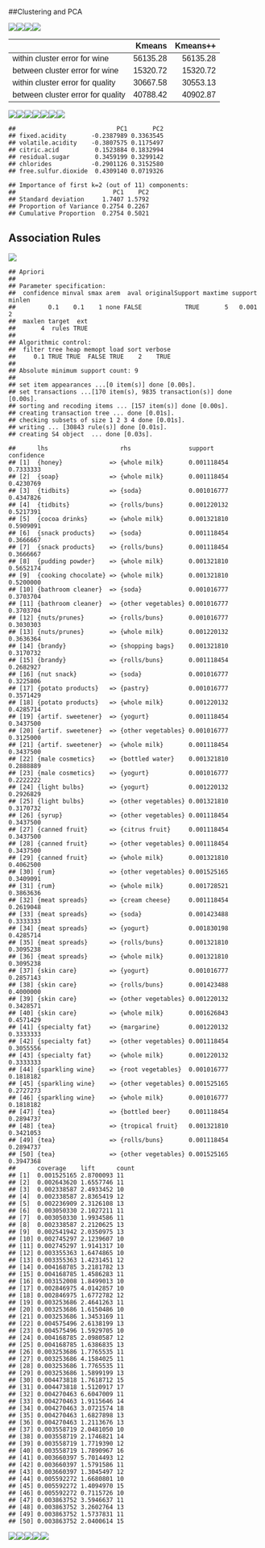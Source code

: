 ##Clustering and PCA

![](Exercise-4_files/figure-markdown_github/unnamed-chunk-1-1.png)![](Exercise-4_files/figure-markdown_github/unnamed-chunk-1-2.png)![](Exercise-4_files/figure-markdown_github/unnamed-chunk-1-3.png)![](Exercise-4_files/figure-markdown_github/unnamed-chunk-1-4.png)
<table class=" lightable-material-dark" style="font-family: &quot;Source Sans Pro&quot;, helvetica, sans-serif; margin-left: auto; margin-right: auto;">
<thead>
<tr>
<th style="text-align:left;">
</th>
<th style="text-align:right;">
Kmeans
</th>
<th style="text-align:right;">
Kmeans++
</th>
</tr>
</thead>
<tbody>
<tr>
<td style="text-align:left;">
within cluster error for wine
</td>
<td style="text-align:right;">
56135.28
</td>
<td style="text-align:right;">
56135.28
</td>
</tr>
<tr>
<td style="text-align:left;">
between cluster error for wine
</td>
<td style="text-align:right;">
15320.72
</td>
<td style="text-align:right;">
15320.72
</td>
</tr>
<tr>
<td style="text-align:left;">
within cluster error for quality
</td>
<td style="text-align:right;">
30667.58
</td>
<td style="text-align:right;">
30553.13
</td>
</tr>
<tr>
<td style="text-align:left;">
between cluster error for quality
</td>
<td style="text-align:right;">
40788.42
</td>
<td style="text-align:right;">
40902.87
</td>
</tr>
</tbody>
</table>

![](Exercise-4_files/figure-markdown_github/unnamed-chunk-1-5.png)![](Exercise-4_files/figure-markdown_github/unnamed-chunk-1-6.png)![](Exercise-4_files/figure-markdown_github/unnamed-chunk-1-7.png)![](Exercise-4_files/figure-markdown_github/unnamed-chunk-1-8.png)![](Exercise-4_files/figure-markdown_github/unnamed-chunk-1-9.png)![](Exercise-4_files/figure-markdown_github/unnamed-chunk-1-10.png)![](Exercise-4_files/figure-markdown_github/unnamed-chunk-1-11.png)

    ##                            PC1       PC2
    ## fixed.acidity       -0.2387989 0.3363545
    ## volatile.acidity    -0.3807575 0.1175497
    ## citric.acid          0.1523884 0.1832994
    ## residual.sugar       0.3459199 0.3299142
    ## chlorides           -0.2901126 0.3152580
    ## free.sulfur.dioxide  0.4309140 0.0719326

    ## Importance of first k=2 (out of 11) components:
    ##                           PC1    PC2
    ## Standard deviation     1.7407 1.5792
    ## Proportion of Variance 0.2754 0.2267
    ## Cumulative Proportion  0.2754 0.5021

## Association Rules

![](Exercise-4_files/figure-markdown_github/unnamed-chunk-2-1.png)

    ## Apriori
    ## 
    ## Parameter specification:
    ##  confidence minval smax arem  aval originalSupport maxtime support minlen
    ##         0.1    0.1    1 none FALSE            TRUE       5   0.001      2
    ##  maxlen target  ext
    ##       4  rules TRUE
    ## 
    ## Algorithmic control:
    ##  filter tree heap memopt load sort verbose
    ##     0.1 TRUE TRUE  FALSE TRUE    2    TRUE
    ## 
    ## Absolute minimum support count: 9 
    ## 
    ## set item appearances ...[0 item(s)] done [0.00s].
    ## set transactions ...[170 item(s), 9835 transaction(s)] done [0.00s].
    ## sorting and recoding items ... [157 item(s)] done [0.00s].
    ## creating transaction tree ... done [0.01s].
    ## checking subsets of size 1 2 3 4 done [0.01s].
    ## writing ... [30843 rule(s)] done [0.01s].
    ## creating S4 object  ... done [0.03s].

    ##      lhs                    rhs                support     confidence
    ## [1]  {honey}             => {whole milk}       0.001118454 0.7333333 
    ## [2]  {soap}              => {whole milk}       0.001118454 0.4230769 
    ## [3]  {tidbits}           => {soda}             0.001016777 0.4347826 
    ## [4]  {tidbits}           => {rolls/buns}       0.001220132 0.5217391 
    ## [5]  {cocoa drinks}      => {whole milk}       0.001321810 0.5909091 
    ## [6]  {snack products}    => {soda}             0.001118454 0.3666667 
    ## [7]  {snack products}    => {rolls/buns}       0.001118454 0.3666667 
    ## [8]  {pudding powder}    => {whole milk}       0.001321810 0.5652174 
    ## [9]  {cooking chocolate} => {whole milk}       0.001321810 0.5200000 
    ## [10] {bathroom cleaner}  => {soda}             0.001016777 0.3703704 
    ## [11] {bathroom cleaner}  => {other vegetables} 0.001016777 0.3703704 
    ## [12] {nuts/prunes}       => {rolls/buns}       0.001016777 0.3030303 
    ## [13] {nuts/prunes}       => {whole milk}       0.001220132 0.3636364 
    ## [14] {brandy}            => {shopping bags}    0.001321810 0.3170732 
    ## [15] {brandy}            => {rolls/buns}       0.001118454 0.2682927 
    ## [16] {nut snack}         => {soda}             0.001016777 0.3225806 
    ## [17] {potato products}   => {pastry}           0.001016777 0.3571429 
    ## [18] {potato products}   => {whole milk}       0.001220132 0.4285714 
    ## [19] {artif. sweetener}  => {yogurt}           0.001118454 0.3437500 
    ## [20] {artif. sweetener}  => {other vegetables} 0.001016777 0.3125000 
    ## [21] {artif. sweetener}  => {whole milk}       0.001118454 0.3437500 
    ## [22] {male cosmetics}    => {bottled water}    0.001321810 0.2888889 
    ## [23] {male cosmetics}    => {yogurt}           0.001016777 0.2222222 
    ## [24] {light bulbs}       => {yogurt}           0.001220132 0.2926829 
    ## [25] {light bulbs}       => {other vegetables} 0.001321810 0.3170732 
    ## [26] {syrup}             => {other vegetables} 0.001118454 0.3437500 
    ## [27] {canned fruit}      => {citrus fruit}     0.001118454 0.3437500 
    ## [28] {canned fruit}      => {other vegetables} 0.001118454 0.3437500 
    ## [29] {canned fruit}      => {whole milk}       0.001321810 0.4062500 
    ## [30] {rum}               => {other vegetables} 0.001525165 0.3409091 
    ## [31] {rum}               => {whole milk}       0.001728521 0.3863636 
    ## [32] {meat spreads}      => {cream cheese}     0.001118454 0.2619048 
    ## [33] {meat spreads}      => {soda}             0.001423488 0.3333333 
    ## [34] {meat spreads}      => {yogurt}           0.001830198 0.4285714 
    ## [35] {meat spreads}      => {rolls/buns}       0.001321810 0.3095238 
    ## [36] {meat spreads}      => {whole milk}       0.001321810 0.3095238 
    ## [37] {skin care}         => {yogurt}           0.001016777 0.2857143 
    ## [38] {skin care}         => {rolls/buns}       0.001423488 0.4000000 
    ## [39] {skin care}         => {other vegetables} 0.001220132 0.3428571 
    ## [40] {skin care}         => {whole milk}       0.001626843 0.4571429 
    ## [41] {specialty fat}     => {margarine}        0.001220132 0.3333333 
    ## [42] {specialty fat}     => {other vegetables} 0.001118454 0.3055556 
    ## [43] {specialty fat}     => {whole milk}       0.001220132 0.3333333 
    ## [44] {sparkling wine}    => {root vegetables}  0.001016777 0.1818182 
    ## [45] {sparkling wine}    => {other vegetables} 0.001525165 0.2727273 
    ## [46] {sparkling wine}    => {whole milk}       0.001016777 0.1818182 
    ## [47] {tea}               => {bottled beer}     0.001118454 0.2894737 
    ## [48] {tea}               => {tropical fruit}   0.001321810 0.3421053 
    ## [49] {tea}               => {rolls/buns}       0.001118454 0.2894737 
    ## [50] {tea}               => {other vegetables} 0.001525165 0.3947368 
    ##      coverage    lift      count
    ## [1]  0.001525165 2.8700093 11   
    ## [2]  0.002643620 1.6557746 11   
    ## [3]  0.002338587 2.4933452 10   
    ## [4]  0.002338587 2.8365419 12   
    ## [5]  0.002236909 2.3126108 13   
    ## [6]  0.003050330 2.1027211 11   
    ## [7]  0.003050330 1.9934586 11   
    ## [8]  0.002338587 2.2120625 13   
    ## [9]  0.002541942 2.0350975 13   
    ## [10] 0.002745297 2.1239607 10   
    ## [11] 0.002745297 1.9141317 10   
    ## [12] 0.003355363 1.6474865 10   
    ## [13] 0.003355363 1.4231451 12   
    ## [14] 0.004168785 3.2181782 13   
    ## [15] 0.004168785 1.4586283 11   
    ## [16] 0.003152008 1.8499013 10   
    ## [17] 0.002846975 4.0142857 10   
    ## [18] 0.002846975 1.6772782 12   
    ## [19] 0.003253686 2.4641263 11   
    ## [20] 0.003253686 1.6150486 10   
    ## [21] 0.003253686 1.3453169 11   
    ## [22] 0.004575496 2.6138199 13   
    ## [23] 0.004575496 1.5929705 10   
    ## [24] 0.004168785 2.0980587 12   
    ## [25] 0.004168785 1.6386835 13   
    ## [26] 0.003253686 1.7765535 11   
    ## [27] 0.003253686 4.1584025 11   
    ## [28] 0.003253686 1.7765535 11   
    ## [29] 0.003253686 1.5899199 13   
    ## [30] 0.004473818 1.7618712 15   
    ## [31] 0.004473818 1.5120917 17   
    ## [32] 0.004270463 6.6047009 11   
    ## [33] 0.004270463 1.9115646 14   
    ## [34] 0.004270463 3.0721574 18   
    ## [35] 0.004270463 1.6827898 13   
    ## [36] 0.004270463 1.2113676 13   
    ## [37] 0.003558719 2.0481050 10   
    ## [38] 0.003558719 2.1746821 14   
    ## [39] 0.003558719 1.7719390 12   
    ## [40] 0.003558719 1.7890967 16   
    ## [41] 0.003660397 5.7014493 12   
    ## [42] 0.003660397 1.5791586 11   
    ## [43] 0.003660397 1.3045497 12   
    ## [44] 0.005592272 1.6680801 10   
    ## [45] 0.005592272 1.4094970 15   
    ## [46] 0.005592272 0.7115726 10   
    ## [47] 0.003863752 3.5946637 11   
    ## [48] 0.003863752 3.2602764 13   
    ## [49] 0.003863752 1.5737831 11   
    ## [50] 0.003863752 2.0400614 15

![](Exercise-4_files/figure-markdown_github/unnamed-chunk-2-2.png)![](Exercise-4_files/figure-markdown_github/unnamed-chunk-2-3.png)![](Exercise-4_files/figure-markdown_github/unnamed-chunk-2-4.png)![](Exercise-4_files/figure-markdown_github/unnamed-chunk-2-5.png)![](C:/Users/hp/Documents/Data-Mining-PS4/groceryrules1.graphml.gephi)
